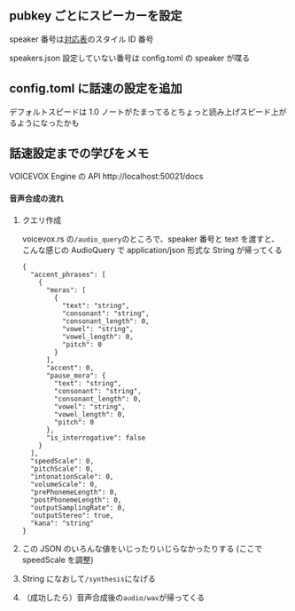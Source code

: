 ## pubkey ごとにスピーカーを設定

speaker 番号は[対応表](https://github.com/VOICEVOX/voicevox_fat_resource/blob/main/core/model/README.md#%E9%9F%B3%E5%A3%B0%E3%83%A2%E3%83%87%E3%83%ABvvm%E3%83%95%E3%82%A1%E3%82%A4%E3%83%AB%E3%81%A8%E5%A3%B0%E3%82%AD%E3%83%A3%E3%83%A9%E3%82%AF%E3%82%BF%E3%83%BC%E3%82%B9%E3%82%BF%E3%82%A4%E3%83%AB%E5%90%8D%E3%81%A8%E3%82%B9%E3%82%BF%E3%82%A4%E3%83%AB-id-%E3%81%AE%E5%AF%BE%E5%BF%9C%E8%A1%A8)のスタイル ID 番号

speakers.json 設定していない番号は config.toml の speaker が喋る

## config.toml に話速の設定を追加

デフォルトスピードは 1.0
ノートがたまってるとちょっと読み上げスピード上がるようになったかも

## 話速設定までの学びをメモ

VOICEVOX Engine の API
http://localhost:50021/docs

#### 音声合成の流れ

1. クエリ作成

   voicevox.rs の`/audio_query`のところで、speaker 番号と text を渡すと、
   こんな感じの AudioQuery で application/json 形式な String が帰ってくる

   ```
   {
     "accent_phrases": [
       {
         "moras": [
           {
             "text": "string",
             "consonant": "string",
             "consonant_length": 0,
             "vowel": "string",
             "vowel_length": 0,
             "pitch": 0
           }
         ],
         "accent": 0,
         "pause_mora": {
           "text": "string",
           "consonant": "string",
           "consonant_length": 0,
           "vowel": "string",
           "vowel_length": 0,
           "pitch": 0
         },
         "is_interrogative": false
       }
     ],
     "speedScale": 0,
     "pitchScale": 0,
     "intonationScale": 0,
     "volumeScale": 0,
     "prePhonemeLength": 0,
     "postPhonemeLength": 0,
     "outputSamplingRate": 0,
     "outputStereo": true,
     "kana": "string"
   }
   ```

2. この JSON のいろんな値をいじったりいじらなかったりする
   (ここで speedScale を調整)

3. String になおして`/synthesis`になげる

4. （成功したら）音声合成後の`audio/wav`が帰ってくる
